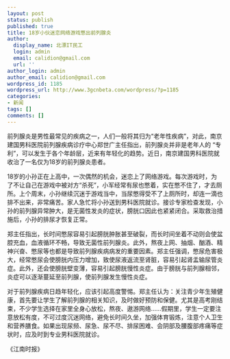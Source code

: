 ```yaml
---
layout: post
status: publish
published: true
title: 18岁小伙迷恋网络游戏憋出前列腺炎
author:
  display_name: 北漂IT民工
  login: admin
  email: calidion@gmail.com
  url: ''
author_login: admin
author_email: calidion@gmail.com
wordpress_id: 1185
wordpress_url: http://www.3gcnbeta.com/wordpress/?p=1185
categories:
- 新闻
tags: []
comments: []
---
```

<p>前列腺炎是男性最常见的疾病之一，人们一般将其归为&ldquo;老年性疾病&rdquo;，对此，南京建国男科医院前列腺疾病诊疗中心郑世广主任指出，前列腺炎并非是老年人的 &ldquo;专利&rdquo;，可以发生于各个年龄层，近来有年轻化的趋势。近日，南京建国男科医院就收治了一名仅为18岁的前列腺炎患者。</p>
<p>18岁的小孙正在上高中，一次偶然的机会，迷恋上了网络游戏。每次游戏时，为了不让自己在游戏中被对方&ldquo;杀死&rdquo;，小军经常有尿也憋着，实在憋不住了，才去厕所。上个周末，小孙继续沉迷于游戏当中，当尿憋得受不了上厕所时，却连一滴也排不出来，非常痛苦。家人急忙将小孙送到男科医院就诊。接诊专家检查发现，小孙的前列腺异常肿大，是无菌性发炎的症状，膀胱口因此也紧紧闭合。采取救治措施后，小孙的排尿才恢复正常。</p>
<p>郑主任指出，长时间憋尿容易引起膀胱肿胀甚至破裂，而长时间坐着不动则会使盆腔充血，血液循环不畅，导致无菌性前列腺炎。此外，熬夜上网、抽烟、酗酒、精神兴奋、憋尿等也都是导致前列腺疾病病发的重要因素。郑主任强调，憋尿危害极大，经常憋尿会使膀胱内压力增加，致使尿液返流至肾脏，容易引起肾盂输尿管炎症。此外，还会使膀胱壁变薄，容易引起膀胱慢性炎症。由于膀胱与前列腺相邻，炎症可以逐渐蔓延至前列腺，使前列腺发生慢性炎症。</p>
<p>对于前列腺疾病日趋年轻化，应该引起高度警惕。郑主任认为：关注青少年生殖健康，首先要让学生了解前列腺的相关知识，及时做好预防和保健。尤其是高考刚结束，不少学生选择在家里全身心放松，熬夜、遨游网络&hellip;&hellip;假期里，学生一定要注意放松有度，不可过度沉迷网络，避免长时间久坐，加强体育锻炼，注意个人卫生和营养膳食。如果出现尿频、尿急、尿不尽、排尿困难、会阴部及腰腹部疼痛等症状时，应及时到专业男科医院就诊。 </p>
<p>《江南时报》</p>
